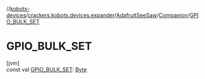 //[kobots-devices](../../../../index.md)/[crackers.kobots.devices.expander](../../index.md)/[AdafruitSeeSaw](../index.md)/[Companion](index.md)/[GPIO_BULK_SET](-g-p-i-o_-b-u-l-k_-s-e-t.md)

# GPIO_BULK_SET

[jvm]\
const val [GPIO_BULK_SET](-g-p-i-o_-b-u-l-k_-s-e-t.md): [Byte](https://kotlinlang.org/api/latest/jvm/stdlib/kotlin/-byte/index.html)

